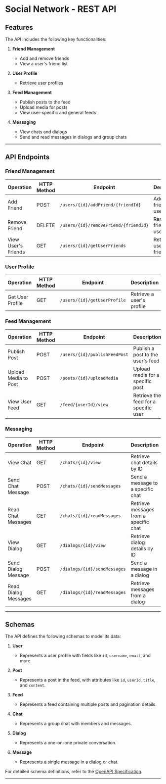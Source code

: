 # Social Network - REST API

## Features

The API includes the following key functionalities:

1. **Friend Management**
   - Add and remove friends
   - View a user's friend list

2. **User Profile**
   - Retrieve user profiles

3. **Feed Management**
   - Publish posts to the feed
   - Upload media for posts
   - View user-specific and general feeds

4. **Messaging**
   - View chats and dialogs
   - Send and read messages in dialogs and group chats

---

## API Endpoints

### Friend Management
| **Operation**      | **HTTP Method** | **Endpoint**                                   | **Description**                     |
|---------------------|-----------------|-----------------------------------------------|-------------------------------------|
| Add Friend          | POST            | `/users/{id}/addFriend/{friendId}`            | Add a friend by user ID            |
| Remove Friend       | DELETE          | `/users/{id}/removeFriend/{friendId}`         | Remove a friend by user ID         |
| View User's Friends | GET             | `/users/{id}/getUserFriends`                  | Retrieve the user's friend list     |

### User Profile
| **Operation**      | **HTTP Method** | **Endpoint**                | **Description**             |
|---------------------|-----------------|-----------------------------|-----------------------------|
| Get User Profile    | GET             | `/users/{id}/getUserProfile`| Retrieve a user's profile   |

### Feed Management
| **Operation**        | **HTTP Method** | **Endpoint**                 | **Description**                          |
|-----------------------|-----------------|------------------------------|------------------------------------------|
| Publish Post          | POST            | `/users/{id}/publishFeedPost`| Publish a post to the user's feed        |
| Upload Media to Post  | POST            | `/posts/{id}/uploadMedia`    | Upload media for a specific post         |
| View User Feed        | GET             | `/feed/{userId}/view`        | Retrieve the feed for a specific user    |

### Messaging
| **Operation**         | **HTTP Method** | **Endpoint**                       | **Description**                        |
|------------------------|-----------------|------------------------------------|----------------------------------------|
| View Chat             | GET             | `/chats/{id}/view`                 | Retrieve chat details by ID            |
| Send Chat Message     | POST            | `/chats/{id}/sendMessages`         | Send a message to a specific chat      |
| Read Chat Messages    | GET             | `/chats/{id}/readMessages`         | Retrieve messages from a specific chat |
| View Dialog           | GET             | `/dialogs/{id}/view`               | Retrieve dialog details by ID          |
| Send Dialog Message   | POST            | `/dialogs/{id}/sendMessages`       | Send a message in a dialog             |
| Read Dialog Messages  | GET             | `/dialogs/{id}/readMessages`       | Retrieve messages from a dialog        |

---

## Schemas

The API defines the following schemas to model its data:

1. **User**
   - Represents a user profile with fields like `id`, `username`, `email`, and more.

2. **Post**
   - Represents a post in the feed, with attributes like `id`, `userId`, `title`, and `content`.

3. **Feed**
   - Represents a feed containing multiple posts and pagination details.

4. **Chat**
   - Represents a group chat with members and messages.

5. **Dialog**
   - Represents a one-on-one private conversation.

6. **Message**
   - Represents a single message in a dialog or chat.

For detailed schema definitions, refer to the [OpenAPI Specification](openapi.yaml).

---